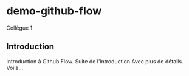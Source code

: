 # demo-github-flow

Collègue 1

## Introduction
Introduction à Github Flow.
Suite de l'introduction
Avec plus de détails.
Voilà...
